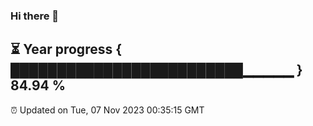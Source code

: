 ### Hi there 👋
⏳ Year progress { █████████████████████████▁▁▁▁▁ } 84.94 %
---
⏰ Updated on Tue, 07 Nov 2023 00:35:15 GMT

